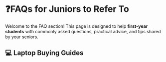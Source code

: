 # ❓FAQs for Juniors to Refer To

Welcome to the FAQ section! This page is designed to help **first-year students** with commonly asked questions, practical advice, and tips shared by your seniors.



## 💻 Laptop Buying Guides
